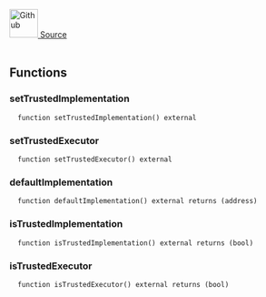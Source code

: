<a href="https://github.com/AgentFi/agentfi-contracts/blob/main/contracts/interfaces/abstract/execution/IAccountGuardian.sol"><img src="/img/github.svg" alt="Github" width="50px"/> Source</a><br/><br/>




## Functions
### setTrustedImplementation
```solidity
  function setTrustedImplementation() external
```




### setTrustedExecutor
```solidity
  function setTrustedExecutor() external
```




### defaultImplementation
```solidity
  function defaultImplementation() external returns (address)
```




### isTrustedImplementation
```solidity
  function isTrustedImplementation() external returns (bool)
```




### isTrustedExecutor
```solidity
  function isTrustedExecutor() external returns (bool)
```





